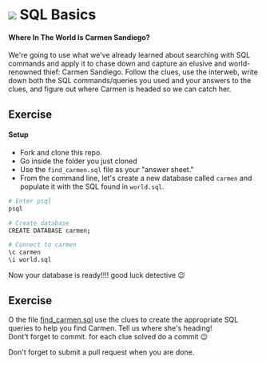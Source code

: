 # ![](https://ga-dash.s3.amazonaws.com/production/assets/logo-9f88ae6c9c3871690e33280fcf557f33.png) SQL Basics

#### Where In The World Is Carmen Sandiego?

We're going to use what we've already learned about searching with SQL commands and apply it to chase down and capture an elusive and world-renowned thief: Carmen Sandiego. Follow the clues, use the interweb, write down both the SQL commands/queries you used and your answers to the clues, and figure out where Carmen is headed so we can catch her.

## Exercise

#### Setup

- Fork and clone this repo.
- Go inside the folder you just cloned
- Use the `find_carmen.sql` file as your "answer sheet."
- From the command line, let's create a new database called `carmen` and populate it with the SQL found in `world.sql`.

```sh
# Enter psql
psql

# Create database
CREATE DATABASE carmen;

# Connect to carmen
\c carmen
\i world.sql
```
Now your database is ready!!!! good luck detective :wink:

## Exercise

O the file [find_carmen.sql](find_carmen.sql) use the clues to create the appropriate SQL queries to help you find Carmen. Tell us where she's heading!
<br>
Dont't forget to commit. for each clue solved do a commit :wink:



Don't forget to submit a pull request when you are done.

